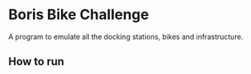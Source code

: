 # Boris Bike Challenge
A program to emulate all the docking stations, bikes and infrastructure.

## How to run



